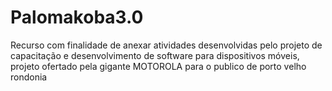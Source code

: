 # Palomakoba3.0
Recurso com finalidade de anexar atividades desenvolvidas pelo projeto de capacitação e desenvolvimento de software para dispositivos móveis, projeto ofertado pela gigante MOTOROLA para o publico de porto velho rondonia
